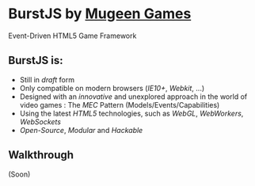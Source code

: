 # BurstJS by [Mugeen Games](http://www.mugeengames.com)

Event-Driven HTML5 Game Framework

## BurstJS is:

* Still in *draft* form
* Only compatible on modern browsers (*IE10+*, *Webkit*, ...)
* Designed with an *innovative* and unexplored approach in the world of video games : The *MEC* Pattern (Models/Events/Capabilities)
* Using the latest *HTML5* technologies, such as *WebGL*, *WebWorkers*, *WebSockets*
* *Open-Source*, *Modular* and *Hackable*

## Walkthrough

(Soon)